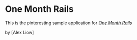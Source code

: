 # One Month Rails 

This is the pinteresting sample application for [*One Month Rails*](http://onemonthrails.com)

by [Alex Liow]